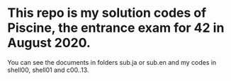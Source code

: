 # This repo is my solution codes of Piscine, the entrance exam for 42 in August 2020.
You can see the documents in folders sub.ja or sub.en and my codes in shell00, shell01 and c00..13.

